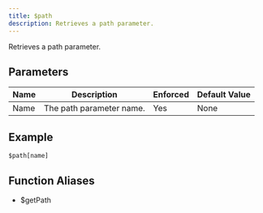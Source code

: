 ```yaml
---
title: $path
description: Retrieves a path parameter.
---
```


Retrieves a path parameter.
## Parameters
| Name |       Description        | Enforced | Default Value |
|------|--------------------------|----------|---------------|
| Name | The path parameter name. | Yes      | None          |
## Example
```eats
$path[name]
```
## Function Aliases
- $getPath